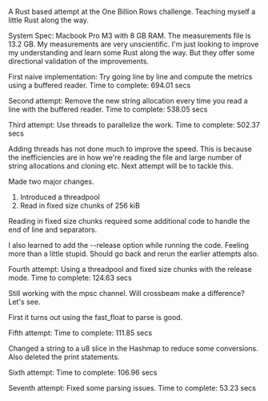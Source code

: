 A Rust based attempt at the One Billion Rows challenge. Teaching myself a little Rust along the way.

System Spec: Macbook Pro M3 with 8 GB RAM. The measurements file is 13.2 GB.
My measurements are very unscientific. I'm just looking to improve my understanding and learn some Rust along the way.
But they offer some directional validation of the improvements.

First naive implementation: Try going line by line and compute the metrics using a buffered reader. Time to complete: 694.01 secs

Second attempt: Remove the new string allocation every time you read a line with the buffered reader. Time to complete: 538.05 secs

Third attempt: Use threads to parallelize the work. Time to complete: 502.37 secs

Adding threads has not done much to improve the speed.
This is because the inefficiencies are in how we're reading the file and large number of string allocations and cloning etc.
Next attempt will be to tackle this.

Made two major changes.

1. Introduced a threadpool
2. Read in fixed size chunks of 256 kiB

Reading in fixed size chunks required some additional code to handle the end of line and separators.

I also learned to add the --release option while running the code. Feeling more than a little stupid. Should go back and rerun the earlier attempts also.

Fourth attempt: Using a threadpool and fixed size chunks with the release mode. Time to complete: 124.63 secs

Still working with the mpsc channel. Will crossbeam make a difference? Let's see.

First it turns out using the fast_float to parse is good.

Fifth attempt: Time to complete: 111.85 secs

Changed a string to a u8 slice in the Hashmap to reduce some conversions. Also deleted the print statements.

Sixth attempt: Time to complete: 106.96 secs

Seventh attempt: Fixed some parsing issues. Time to complete: 53.23 secs